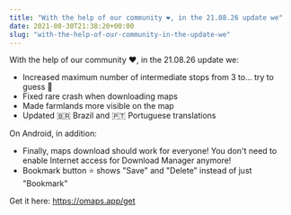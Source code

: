 ```yaml
---
title: "With the help of our community ❤️, in the 21.08.26 update we"
date: 2021-08-30T21:38:20+00:00
slug: "with-the-help-of-our-community-in-the-update-we"
---
```


With the help of our community ❤️, in the 21.08.26 update we:

- Increased maximum number of intermediate stops from 3 to... try to guess 🙂
- Fixed rare crash when downloading maps
- Made farmlands more visible on the map
- Updated 🇧🇷 Brazil and 🇵🇹 Portuguese translations

On Android, in addition:

- Finally, maps download should work for everyone! You don't need to enable Internet access for Download Manager anymore!
- Bookmark button ⭐ shows "Save" and "Delete" instead of just "Bookmark"

Get it here: <https://omaps.app/get>
